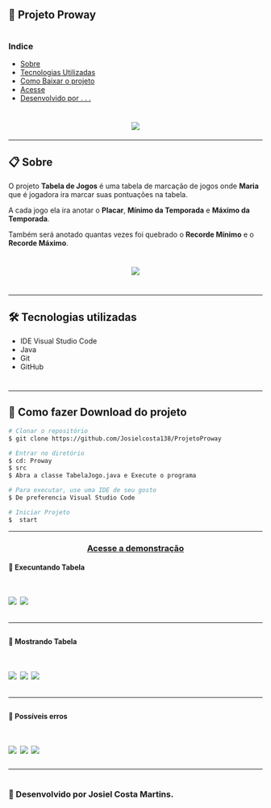 ## 📝 Projeto Proway 


# 
### Indice
- [Sobre](#-sobre)
- [Tecnologias Utilizadas](#-tecnologias-utilizadas)
- [Como Baixar o projeto](#-como-baixar-o-projeto)
- [Acesse]()
- [Desenvolvido por . . .](#-desenvolvido-por-josiel-costa-martins.)

 #

<h1 align="center">
<img src="https://ik.imagekit.io/jcmjjj/TI_Od4Zunwgz.jpg"> </h1>

<!--####a0be597907b3dd9ea635a7ac2ce35daa85c3d601-->
>>>>>>>
---
## 📋 Sobre


O projeto **Tabela de Jogos** é uma tabela de marcação de jogos onde **Maria** que é jogadora ira marcar suas pontuações na tabela.

A cada jogo ela ira anotar o **Placar**, **Mínimo da Temporada** e **Máximo da Temporada**.

Também será anotado  quantas vezes foi quebrado o **Recorde Mínimo** e o **Recorde Máximo**.

<h1 align="center">
<img src="https://ik.imagekit.io/josiccc/Captura_de_Tela__106__TCD0LzmAz.png"> </h1>

#
---
## 🛠 Tecnologias utilizadas


- IDE Visual Studio Code
- Java
- Git
- GitHub
#
---
## 📁 Como fazer Download do projeto
```bash
# Clonar o repositório
$ git clone https://github.com/Josielcosta138/ProjetoProway

# Entrar no diretório
$ cd: Proway
$ src 
$ Abra a classe TabelaJogo.java e Execute o programa

# Para executar, use uma IDE de seu gosto
$ De preferencia Visual Studio Code

# Iniciar Projeto
$  start
```
---

<!--Se tiver aplicação em algum local (remoto) -->
<h3 align="center">
    <a hreF="">Acesse a demonstração</a>

#### 📌 Execuntando Tabela
<h1 align="c">
<img src="https://ik.imagekit.io/josiccc/exec1_qYfdxFBGrs.png">
<img src="https://ik.imagekit.io/josiccc/EXEC2_Q_HZwKkqh.png">

---
#### 📌 Mostrando Tabela
<h1 align="">
<img src="https://ik.imagekit.io/josiccc/jogo1e2_N34AKIvDQl.png">
<img src="https://ik.imagekit.io/josiccc/jogo3e4_BOuSjKsH-.png"> 
<img src="https://ik.imagekit.io/josiccc/jogo5e6_u5JCgwBwGp9.png"> 

---
#### 📌 Possíveis erros

<h1 align="">
<img src="https://ik.imagekit.io/josiccc/erro1String_tvFge_eRQ_.png">
<img src="https://ik.imagekit.io/josiccc/erro2maiorq1000_0iRj-xExb.png">
<img src="https://ik.imagekit.io/josiccc/erro3NEg_tH3IjQmbG.png">

<h3 >

---
#
#
### 🚀 Desenvolvido por Josiel Costa Martins.

